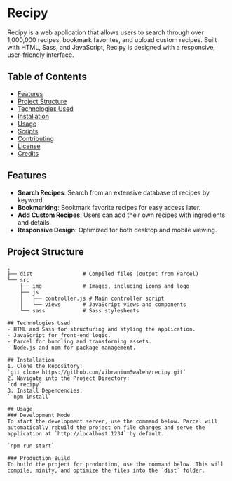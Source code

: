 # Recipy

Recipy is a web application that allows users to search through over 1,000,000 recipes, bookmark favorites, and upload custom recipes. Built with HTML, Sass, and JavaScript, Recipy is designed with a responsive, user-friendly interface.

## Table of Contents

- [Features](#features)
- [Project Structure](#project-structure)
- [Technologies Used](#technologies-used)
- [Installation](#installation)
- [Usage](#usage)
- [Scripts](#scripts)
- [Contributing](#contributing)
- [License](#license)
- [Credits](#credits)

## Features

- **Search Recipes**: Search from an extensive database of recipes by keyword.
- **Bookmarking**: Bookmark favorite recipes for easy access later.
- **Add Custom Recipes**: Users can add their own recipes with ingredients and details.
- **Responsive Design**: Optimized for both desktop and mobile viewing.

## Project Structure

```plaintext
.
├── dist                # Compiled files (output from Parcel)
└── src
    ├── img             # Images, including icons and logo
    ├── js
    │   ├── controller.js # Main controller script
    │   └── views       # JavaScript views and components
    └── sass            # Sass stylesheets

## Technologies Used
- HTML and Sass for structuring and styling the application.
- JavaScript for front-end logic.
- Parcel for bundling and transforming assets.
- Node.js and npm for package management.

## Installation
1. Clone the Repository:
`git clone https://github.com/vibraniumSwaleh/recipy.git`
2. Navigate into the Project Directory:
`cd recipy`
3. Install Dependencies:
` npm install`

## Usage
### Development Mode
To start the development server, use the command below. Parcel will automatically rebuild the project on file changes and serve the application at `http://localhost:1234` by default.

`npm run start`

### Production Build
To build the project for production, use the command below. This will compile, minify, and optimize the files into the `dist` folder.